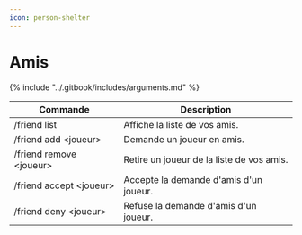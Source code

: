 ```yaml
---
icon: person-shelter
---
```


# Amis

{% include "../.gitbook/includes/arguments.md" %}

| Commande                 | Description                               |
|--------------------------|-------------------------------------------|
| /friend list             | Affiche la liste de vos amis.             |
| /friend add \<joueur>    | Demande un joueur en amis.                |
| /friend remove \<joueur> | Retire un joueur de la liste de vos amis. |
| /friend accept \<joueur> | Accepte la demande d'amis d'un joueur.    |
| /friend deny \<joueur>   | Refuse la demande d'amis d'un joueur.     |
